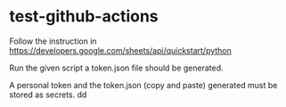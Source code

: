 # test-github-actions

Follow the instruction in https://developers.google.com/sheets/api/quickstart/python

Run the given script a token.json file should be generated.
 
A personal token and the token.json (copy and paste) generated must be stored as secrets.
dd
